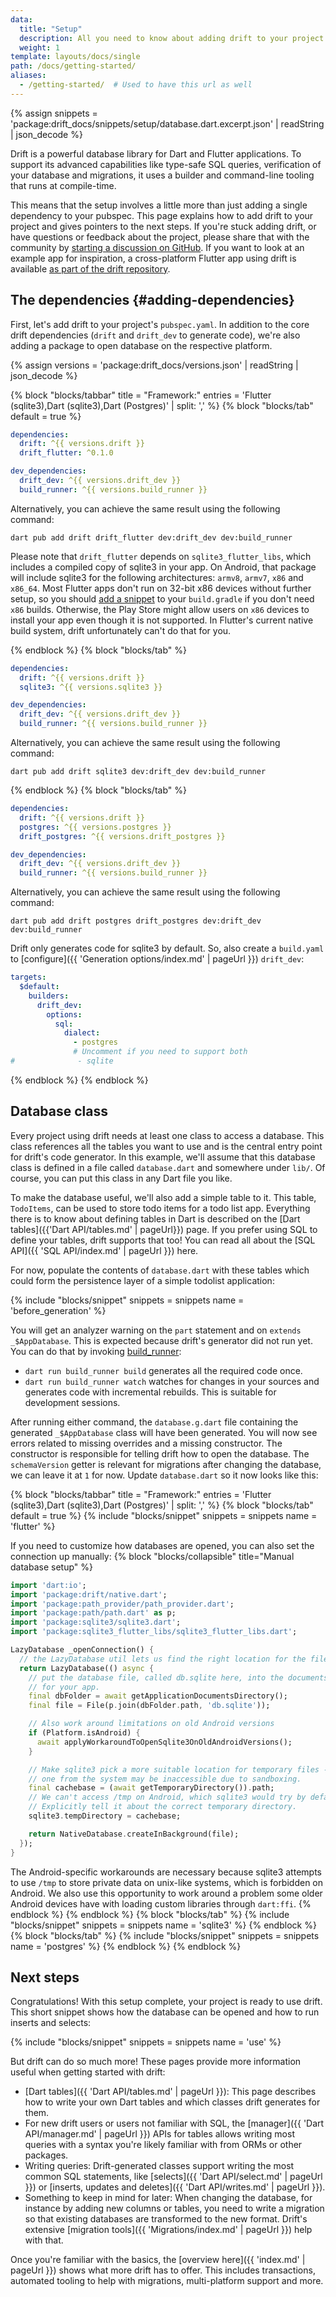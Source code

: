 ```yaml
---
data:
  title: "Setup"
  description: All you need to know about adding drift to your project.
  weight: 1
template: layouts/docs/single
path: /docs/getting-started/
aliases:
  - /getting-started/  # Used to have this url as well
---
```


{% assign snippets = 'package:drift_docs/snippets/setup/database.dart.excerpt.json' | readString | json_decode %}

Drift is a powerful database library for Dart and Flutter applications. To
support its advanced capabilities like type-safe SQL queries, verification of
your database and migrations, it uses a builder and command-line tooling that
runs at compile-time.

This means that the setup involves a little more than just adding a single
dependency to your pubspec. This page explains how to add drift to your project
and gives pointers to the next steps.
If you're stuck adding drift, or have questions or feedback about the project,
please share that with the community by [starting a discussion on GitHub](https://github.com/simolus3/drift/discussions).
If you want to look at an example app for inspiration, a cross-platform Flutter app using drift is available
[as part of the drift repository](https://github.com/simolus3/drift/tree/develop/examples/app).

## The dependencies {#adding-dependencies}

First, let's add drift to your project's `pubspec.yaml`.
In addition to the core drift dependencies (`drift` and `drift_dev` to generate code), we're also
adding a package to open database on the respective platform.

{% assign versions = 'package:drift_docs/versions.json' | readString | json_decode %}

{% block "blocks/tabbar" title = "Framework:" entries = 'Flutter (sqlite3),Dart (sqlite3),Dart (Postgres)' | split: ',' %}
{% block "blocks/tab" default = true %}
```yaml
dependencies:
  drift: ^{{ versions.drift }}
  drift_flutter: ^0.1.0

dev_dependencies:
  drift_dev: ^{{ versions.drift_dev }}
  build_runner: ^{{ versions.build_runner }}
```

Alternatively, you can achieve the same result using the following command:

```
dart pub add drift drift_flutter dev:drift_dev dev:build_runner
```

Please note that `drift_flutter` depends on `sqlite3_flutter_libs`, which includes a compiled
copy of sqlite3 in your app. On Android, that package will include sqlite3 for the following
architectures: `armv8`, `armv7`, `x86` and `x86_64`.
Most Flutter apps don't run on 32-bit x86 devices without further setup, so you should
[add a snippet](https://github.com/simolus3/sqlite3.dart/tree/main/sqlite3_flutter_libs#included-platforms)
to your `build.gradle` if you don't need `x86` builds.
Otherwise, the Play Store might allow users on `x86` devices to install your app even though it is not
supported.
In Flutter's current native build system, drift unfortunately can't do that for you.

{% endblock %}
{% block "blocks/tab" %}
```yaml
dependencies:
  drift: ^{{ versions.drift }}
  sqlite3: ^{{ versions.sqlite3 }}

dev_dependencies:
  drift_dev: ^{{ versions.drift_dev }}
  build_runner: ^{{ versions.build_runner }}
```

Alternatively, you can achieve the same result using the following command:

```
dart pub add drift sqlite3 dev:drift_dev dev:build_runner
```
{% endblock %}
{% block "blocks/tab" %}
```yaml
dependencies:
  drift: ^{{ versions.drift }}
  postgres: ^{{ versions.postgres }}
  drift_postgres: ^{{ versions.drift_postgres }}

dev_dependencies:
  drift_dev: ^{{ versions.drift_dev }}
  build_runner: ^{{ versions.build_runner }}
```

Alternatively, you can achieve the same result using the following command:

```
dart pub add drift postgres drift_postgres dev:drift_dev dev:build_runner
```

Drift only generates code for sqlite3 by default. So, also create a `build.yaml`
to [configure]({{ 'Generation options/index.md' | pageUrl }}) `drift_dev`:

```yaml
targets:
  $default:
    builders:
      drift_dev:
        options:
          sql:
            dialect:
              - postgres
              # Uncomment if you need to support both
#              - sqlite
```
{% endblock %}
{% endblock %}

## Database class

Every project using drift needs at least one class to access a database. This class references all the
tables you want to use and is the central entry point for drift's code generator.
In this example, we'll assume that this database class is defined in a file called `database.dart` and
somewhere under `lib/`. Of course, you can put this class in any Dart file you like.

To make the database useful, we'll also add a simple table to it. This table, `TodoItems`, can be used
to store todo items for a todo list app.
Everything there is to know about defining tables in Dart is described on the [Dart tables]({{'Dart API/tables.md' | pageUrl}}) page.
If you prefer using SQL to define your tables, drift supports that too! You can read all about the [SQL API]({{ 'SQL API/index.md' | pageUrl }}) here.

For now, populate the contents of `database.dart` with these tables which could form the persistence
layer of a simple todolist application:

{% include "blocks/snippet" snippets = snippets name = 'before_generation' %}

You will get an analyzer warning on the `part` statement and on `extends _$AppDatabase`. This is
expected because drift's generator did not run yet.
You can do that by invoking [build_runner](https://pub.dev/packages/build_runner):

 - `dart run build_runner build` generates all the required code once.
 - `dart run build_runner watch` watches for changes in your sources and generates code with
   incremental rebuilds. This is suitable for development sessions.

After running either command, the `database.g.dart` file containing the generated `_$AppDatabase`
class will have been generated.
You will now see errors related to missing overrides and a missing constructor. The constructor
is responsible for telling drift how to open the database. The `schemaVersion` getter is relevant
for migrations after changing the database, we can leave it at `1` for now. Update `database.dart`
so it now looks like this:

<a name="open"></a>

{% block "blocks/tabbar" title = "Framework:" entries = 'Flutter (sqlite3),Dart (sqlite3),Dart (Postgres)' | split: ',' %}
{% block "blocks/tab" default = true %}
{% include "blocks/snippet" snippets = snippets name = 'flutter' %}

If you need to customize how databases are opened, you can also set the connection
up manually:
{% block "blocks/collapsible" title="Manual database setup" %}
```dart
import 'dart:io';
import 'package:drift/native.dart';
import 'package:path_provider/path_provider.dart';
import 'package:path/path.dart' as p;
import 'package:sqlite3/sqlite3.dart';
import 'package:sqlite3_flutter_libs/sqlite3_flutter_libs.dart';

LazyDatabase _openConnection() {
  // the LazyDatabase util lets us find the right location for the file async.
  return LazyDatabase(() async {
    // put the database file, called db.sqlite here, into the documents folder
    // for your app.
    final dbFolder = await getApplicationDocumentsDirectory();
    final file = File(p.join(dbFolder.path, 'db.sqlite'));

    // Also work around limitations on old Android versions
    if (Platform.isAndroid) {
      await applyWorkaroundToOpenSqlite3OnOldAndroidVersions();
    }

    // Make sqlite3 pick a more suitable location for temporary files - the
    // one from the system may be inaccessible due to sandboxing.
    final cachebase = (await getTemporaryDirectory()).path;
    // We can't access /tmp on Android, which sqlite3 would try by default.
    // Explicitly tell it about the correct temporary directory.
    sqlite3.tempDirectory = cachebase;

    return NativeDatabase.createInBackground(file);
  });
}
```

The Android-specific workarounds are necessary because sqlite3 attempts to use `/tmp` to store
private data on unix-like systems, which is forbidden on Android. We also use this opportunity
to work around a problem some older Android devices have with loading custom libraries through
`dart:ffi`.
{% endblock %}
{% endblock %}
{% block "blocks/tab" %}
{% include "blocks/snippet" snippets = snippets name = 'sqlite3' %}
{% endblock %}
{% block "blocks/tab" %}
{% include "blocks/snippet" snippets = snippets name = 'postgres' %}
{% endblock %}
{% endblock %}

## Next steps

Congratulations! With this setup complete, your project is ready to use drift.
This short snippet shows how the database can be opened and how to run inserts and selects:

{% include "blocks/snippet" snippets = snippets name = 'use' %}

But drift can do so much more! These pages provide more information useful when getting
started with drift:

- [Dart tables]({{ 'Dart API/tables.md' | pageUrl }}): This page describes how to write your own
  Dart tables and which classes drift generates for them.
- For new drift users or users not familiar with SQL, the [manager]({{ 'Dart API/manager.md' | pageUrl }}) APIs
  for tables allows writing most queries with a syntax you're likely familiar with from ORMs or other
  packages.
- Writing queries: Drift-generated classes support writing the most common SQL statements, like
  [selects]({{ 'Dart API/select.md' | pageUrl }}) or [inserts, updates and deletes]({{ 'Dart API/writes.md' | pageUrl }}).
- Something to keep in mind for later: When changing the database, for instance by adding new columns
  or tables, you need to write a migration so that existing databases are transformed to the new
  format. Drift's extensive [migration tools]({{ 'Migrations/index.md' | pageUrl }}) help with that.

Once you're familiar with the basics, the [overview here]({{ 'index.md' | pageUrl }}) shows what
more drift has to offer.
This includes transactions, automated tooling to help with migrations, multi-platform support
and more.
